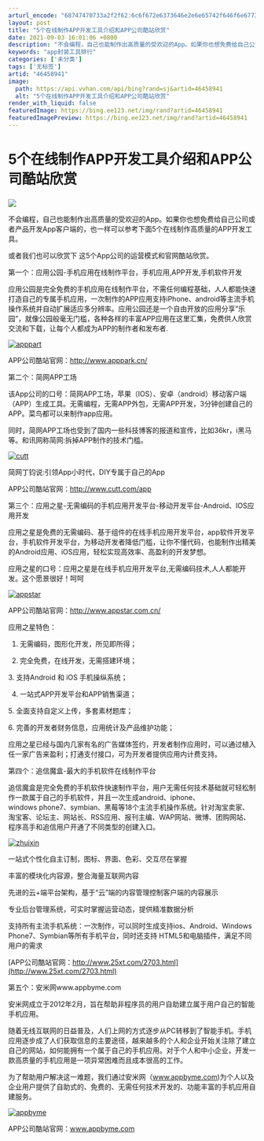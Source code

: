 ```yaml
---
arturl_encode: "68747470733a2f2f62:6c6f672e6373646e2e6e65742f646f6e677368656e67313836:2f61727469636c652f64657461696c732f3436343538393431"
layout: post
title: "5个在线制作APP开发工具介绍和APP公司酷站欣赏"
date: 2021-09-03 16:01:06 +0800
description: "不会编程，自己也能制作出高质量的受欢迎的App。如果你也想免费给自己公司或者产品开发App客户端的，"
keywords: "app封装工具排行"
categories: ['未分类']
tags: ['无标签']
artid: "46458941"
image:
  path: https://api.vvhan.com/api/bing?rand=sj&artid=46458941
  alt: "5个在线制作APP开发工具介绍和APP公司酷站欣赏"
render_with_liquid: false
featuredImage: https://bing.ee123.net/img/rand?artid=46458941
featuredImagePreview: https://bing.ee123.net/img/rand?artid=46458941
---
```


# 5个在线制作APP开发工具介绍和APP公司酷站欣赏

### 

[![](https://adman.henghost.com/data/updata/20150602091321.jpg)](http://www.henghost.com/ul-shareshoting.php "恒创")

不会编程，自己也能制作出高质量的受欢迎的App。如果你也想免费给自己公司或者产品开发App客户端的，也一样可以参考下面5个在线制作高质量的APP开发工具。

或者我们也可以欣赏下 这5个App公司的运营模式和官网酷站欣赏。

第一个：应用公园-手机应用在线制作平台，手机应用,APP开发,手机软件开发

应用公园是完全免费的手机应用在线制作平台，不需任何编程基础，人人都能快速打造自己的专属手机应用，一次制作的APP应用支持iPhone、android等主流手机操作系统并自动扩展适应多分辨率。应用公园还是一个自由开放的应用分享”乐园”，就像公园般毫无门槛，各种各样的丰富APP应用在这里汇集，免费供人欣赏交流和下载，让每个人都成为APP的制作者和发布者.

[![apppart](https://i-blog.csdnimg.cn/blog_migrate/f21d16c035e96cba2522dadebf7f1e28.jpeg)](https://i-blog.csdnimg.cn/blog_migrate/f21d16c035e96cba2522dadebf7f1e28.jpeg)

APP公司酷站官网：http://www.apppark.cn/

第二个：简网APP工场

该App公司的口号：简网APP工场，苹果（IOS）、安卓（android）移动客户端（APP）生成工具。无需编程，无需APP外包，无需APP开发，3分钟创建自己的APP。菜鸟都可以来制作app应用。

同时，简网APP工场也受到了国内一些科技博客的报道和宣传，比如36kr，i黑马等。和讯网称简网:拆掉APP制作的技术门槛。

[![cutt](https://i-blog.csdnimg.cn/blog_migrate/9155904e0f1069b814923514c193b659.jpeg)](https://i-blog.csdnimg.cn/blog_migrate/9155904e0f1069b814923514c193b659.jpeg)

简网丁钧说:引领App小时代，DIY专属于自己的App

APP公司酷站官网：http://www.cutt.com/app

第三个：应用之星-无需编码的手机应用开发平台-移动开发平台-Android、IOS应用开发

应用之星是免费的无需编码、基于组件的在线手机应用开发平台，app软件开发平台，手机软件开发平台，为移动开发者降低门槛，让你不懂代码，也能制作出精美的Android应用、iOS应用，轻松实现高效率、高盈利的开发梦想。

应用之星的口号：应用之星是在线手机应用开发平台,无需编码技术,人人都能开发。这个愿景很好！呵呵

[![appstar](https://i-blog.csdnimg.cn/blog_migrate/01fbbb6ef3fe69ac1201611232198090.jpeg)](https://i-blog.csdnimg.cn/blog_migrate/01fbbb6ef3fe69ac1201611232198090.jpeg)

APP公司酷站官网：http://www.appstar.com.cn/

应用之星特色：

1. 无需编码，图形化开发，所见即所得；

2. 完全免费，在线开发，无需搭建环境；

3. 支持Android 和 iOS 手机操纵系统；

4. 一站式APP开发平台和APP销售渠道；

5. 全面支持自定义上传，多套素材题库；

6. 完善的开发者财务信息，应用统计及产品维护功能；

应用之星已经与国内几家有名的广告媒体签约，开发者制作应用时，可以通过植入任一家广告来盈利；打通支付接口，可为开发者提供应用内计费支持。

第四个：追信魔盒-最大的手机软件在线制作平台

追信魔盒是完全免费的手机软件快速制作平台，用户无需任何技术基础就可轻松制作一款属于自己的手机软件，并且一次生成android、iphone、windows phone7、symbian、黑莓等18个主流手机操作系统。针对淘宝卖家、淘宝客、论坛主、网站长、RSS应用、报刊主编、WAP网站、微博、团购网站、程序高手和追信用户开通了不同类型的创建入口。

[![zhuixin](https://i-blog.csdnimg.cn/blog_migrate/85a85f2ddcdd13e9d7a0ec758bc777a9.jpeg)](https://i-blog.csdnimg.cn/blog_migrate/85a85f2ddcdd13e9d7a0ec758bc777a9.jpeg)

一站式个性化自主订制，图标、界面、色彩、交互尽在掌握
  
丰富的模块化内容源，整合海量互联网内容
  
先进的云+端平台架构，基于“云”端的内容管理控制客户端的内容展示
  
专业后台管理系统，可实时掌握运营动态，提供精准数据分析
  
支持所有主流手机系统：一次制作，可以同时生成支持ios、Android、Windows Phone7、Symbian等所有手机平台，同时还支持 HTML5和电脑插件，满足不同用户的需求

[APP公司酷站官网：http://www.25xt.com/2703.html](http://www.25xt.com/2703.html)

第五个：安米网www.appbyme.com

安米网成立于2012年2月，旨在帮助非程序员的用户自助建立属于用户自己的智能手机应用。

随着无线互联网的日益普及，人们上网的方式逐步从PC转移到了智能手机。手机应用逐步成了人们获取信息的主要途径，越来越多的个人和企业开始关注除了建立 自己的网站，如何能拥有一个属于自己的手机应用。对于个人和中小企业，开发一款高质量的手机应用是一项异常困难而且成本很高的工作。

为了帮助用户解决这一难题，我们通过安米网（www.appbyme.com)为个人以及企业用户提供了自助式的、免费的、无需任何技术开发的、功能丰富的手机应用自建服务。

[![appbyme](https://i-blog.csdnimg.cn/blog_migrate/ce1c1817e50183e98e86a5b9ff32e58e.jpeg)](https://i-blog.csdnimg.cn/blog_migrate/ce1c1817e50183e98e86a5b9ff32e58e.jpeg)

APP公司酷站官网：www.appbyme.com